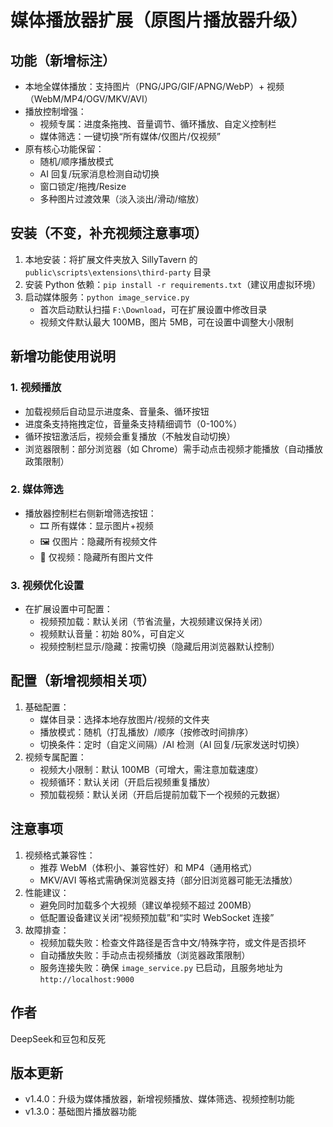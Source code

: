 # 媒体播放器扩展（原图片播放器升级）

## 功能（新增标注）

- 本地全媒体播放：支持图片（PNG/JPG/GIF/APNG/WebP）+ 视频（WebM/MP4/OGV/MKV/AVI）
- 播放控制增强：
  - 视频专属：进度条拖拽、音量调节、循环播放、自定义控制栏
  - 媒体筛选：一键切换“所有媒体/仅图片/仅视频”
- 原有核心功能保留：
  - 随机/顺序播放模式
  - AI 回复/玩家消息检测自动切换
  - 窗口锁定/拖拽/Resize
  - 多种图片过渡效果（淡入淡出/滑动/缩放）

## 安装（不变，补充视频注意事项）

1. 本地安装：将扩展文件夹放入 SillyTavern 的 `public\scripts\extensions\third-party` 目录
2. 安装 Python 依赖：`pip install -r requirements.txt`（建议用虚拟环境）
3. 启动媒体服务：`python image_service.py`
   - 首次启动默认扫描 `F:\Download`，可在扩展设置中修改目录
   - 视频文件默认最大 100MB，图片 5MB，可在设置中调整大小限制

## 新增功能使用说明

### 1. 视频播放

- 加载视频后自动显示进度条、音量条、循环按钮
- 进度条支持拖拽定位，音量条支持精细调节（0-100%）
- 循环按钮激活后，视频会重复播放（不触发自动切换）
- 浏览器限制：部分浏览器（如 Chrome）需手动点击视频才能播放（自动播放政策限制）

### 2. 媒体筛选

- 播放器控制栏右侧新增筛选按钮：
  - 🎞️ 所有媒体：显示图片+视频
  - 🖼️ 仅图片：隐藏所有视频文件
  - 🎥 仅视频：隐藏所有图片文件

### 3. 视频优化设置

- 在扩展设置中可配置：
  - 视频预加载：默认关闭（节省流量，大视频建议保持关闭）
  - 视频默认音量：初始 80%，可自定义
  - 视频控制栏显示/隐藏：按需切换（隐藏后用浏览器默认控制）

## 配置（新增视频相关项）

1. 基础配置：
   - 媒体目录：选择本地存放图片/视频的文件夹
   - 播放模式：随机（打乱播放）/顺序（按修改时间排序）
   - 切换条件：定时（自定义间隔）/AI 检测（AI 回复/玩家发送时切换）
2. 视频专属配置：
   - 视频大小限制：默认 100MB（可增大，需注意加载速度）
   - 视频循环：默认关闭（开启后视频重复播放）
   - 预加载视频：默认关闭（开启后提前加载下一个视频的元数据）

## 注意事项

1. 视频格式兼容性：
   - 推荐 WebM（体积小、兼容性好）和 MP4（通用格式）
   - MKV/AVI 等格式需确保浏览器支持（部分旧浏览器可能无法播放）
2. 性能建议：
   - 避免同时加载多个大视频（建议单视频不超过 200MB）
   - 低配置设备建议关闭“视频预加载”和“实时 WebSocket 连接”
3. 故障排查：
   - 视频加载失败：检查文件路径是否含中文/特殊字符，或文件是否损坏
   - 自动播放失败：手动点击视频播放（浏览器政策限制）
   - 服务连接失败：确保 `image_service.py` 已启动，且服务地址为 `http://localhost:9000`

## 作者

DeepSeek和豆包和反死

## 版本更新

- v1.4.0：升级为媒体播放器，新增视频播放、媒体筛选、视频控制功能
- v1.3.0：基础图片播放器功能
